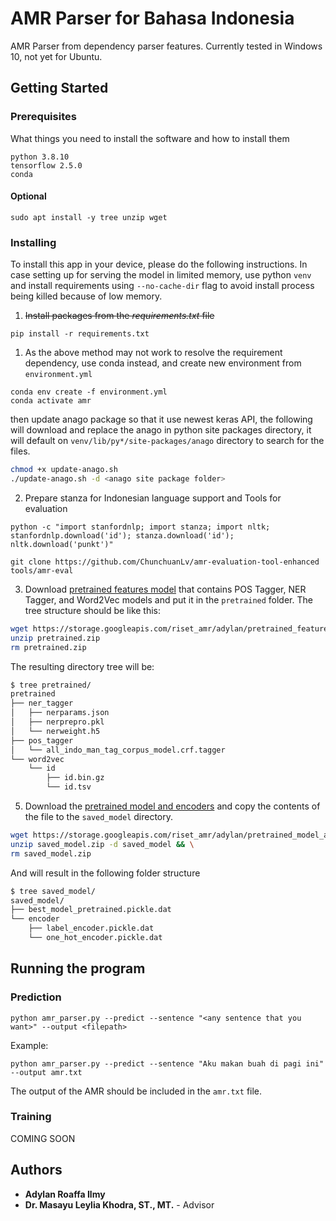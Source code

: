 # AMR Parser for Bahasa Indonesia

AMR Parser from dependency parser features. Currently tested in Windows 10, not yet for Ubuntu.
## Getting Started

### Prerequisites

What things you need to install the software and how to install them

```
python 3.8.10 
tensorflow 2.5.0
conda
```

#### Optional

```
sudo apt install -y tree unzip wget
```

### Installing

To install this app in your device, please do the following instructions. In case setting up for serving the model in limited memory, use python `venv` and install requirements using `--no-cache-dir` flag to avoid install process being killed because of low memory.

1. ~~Install packages from the *requirements.txt* file~~

```
pip install -r requirements.txt
```

1. As the above method may not work to resolve the requirement dependency, use conda instead, and create new environment from `environment.yml`

```
conda env create -f environment.yml
conda activate amr
```

then update anago package so that it use newest keras API, the following will download and replace the anago in python site packages directory, it will default on `venv/lib/py*/site-packages/anago` directory to search for the files.

```bash
chmod +x update-anago.sh
./update-anago.sh -d <anago site package folder>
```

2. Prepare stanza for Indonesian language support and Tools for evaluation

```
python -c "import stanfordnlp; import stanza; import nltk; stanfordnlp.download('id'); stanza.download('id'); nltk.download('punkt')"
```

```
git clone https://github.com/ChunchuanLv/amr-evaluation-tool-enhanced tools/amr-eval
```

3. Download [pretrained features model](https://storage.googleapis.com/riset_amr/adylan/pretrained_feature_models.zip) that contains POS Tagger, NER Tagger, and Word2Vec models and put it in the `pretrained` folder. The tree structure should be like this:

``` bash
wget https://storage.googleapis.com/riset_amr/adylan/pretrained_feature_models.zip -O pretrained.zip
unzip pretrained.zip
rm pretrained.zip
```

The resulting directory tree will be:

```bash
$ tree pretrained/
pretrained
├── ner_tagger
│   ├── nerparams.json
│   ├── nerprepro.pkl
│   └── nerweight.h5
├── pos_tagger
│   └── all_indo_man_tag_corpus_model.crf.tagger
└── word2vec
    └── id
        ├── id.bin.gz
        └── id.tsv
```

5. Download the [pretrained model and encoders](https://storage.googleapis.com/riset_amr/adylan/pretrained_model_and_encoder.zip) and copy the contents of the file to the `saved_model` directory.

``` bash
wget https://storage.googleapis.com/riset_amr/adylan/pretrained_model_and_encoder.zip -O saved_model.zip && \
unzip saved_model.zip -d saved_model && \
rm saved_model.zip
```

And will result in the following folder structure

``` bash
$ tree saved_model/
saved_model/
├── best_model_pretrained.pickle.dat
└── encoder
    ├── label_encoder.pickle.dat
    └── one_hot_encoder.pickle.dat
```


## Running the program

### Prediction

```
python amr_parser.py --predict --sentence "<any sentence that you want>" --output <filepath>
```

Example:
```
python amr_parser.py --predict --sentence "Aku makan buah di pagi ini" --output amr.txt
```

The output of the AMR should be included in the `amr.txt` file.

### 

### Training 

COMING SOON

## Authors

* **Adylan Roaffa Ilmy** 
* **Dr. Masayu Leylia Khodra, ST., MT.** - Advisor 


